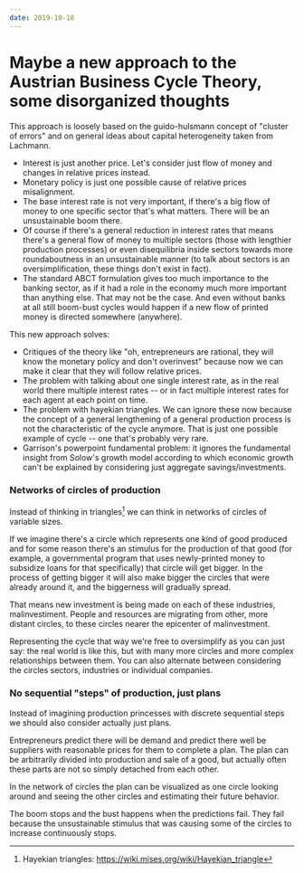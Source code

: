 ```yaml
---
date: 2019-10-18
---
```


# Maybe a new approach to the Austrian Business Cycle Theory, some disorganized thoughts

This approach is loosely based on the guido-hulsmann concept of "cluster of errors" and on general ideas about capital heterogeneity taken from Lachmann.

* Interest is just another price. Let's consider just flow of money and changes in relative prices instead.
* Monetary policy is just one possible cause of relative prices misalignment.
* The base interest rate is not very important, if there's a big flow of money to one specific sector that's what matters. There will be an unsustainable boom there.
* Of course if there's a general reduction in interest rates that means there's a general flow of money to multiple sectors (those with lengthier production processes) or even disequilibria inside sectors towards more roundaboutness in an unsustainable manner (to talk about sectors is an oversimplification, these things don't exist in fact).
* The standard ABCT formulation gives too much importance to the banking sector, as if it had a role in the economy much more important than anything else. That may not be the case. And even without banks at all still boom-bust cycles would happen if a new flow of printed money is directed somewhere (anywhere).

This new approach solves:
* Critiques of the theory like "oh, entrepreneurs are rational, they will know the monetary policy and don't overinvest" because now we can make it clear that they will follow relative prices.
* The problem with talking about one single interest rate, as in the real world there multiple interest rates -- or in fact multiple interest rates for each agent at each point on time.
* The problem with hayekian triangles. We can ignore these now because the concept of a general lengthening of a general production process is not the characteristic of the cycle anymore. That is just one possible example of cycle -- one that's probably very rare.
* Garrison's powerpoint fundamental problem: it ignores the fundamental insight from Solow's growth model according to which economic growth can't be explained by considering just aggregate savings/investments.

### Networks of circles of production

Instead of thinking in triangles[^hayekiantriangles] we can think in networks of circles of variable sizes.

If we imagine there's a circle which represents one kind of good produced and for some reason there's an stimulus for the production of that good (for example, a governmental program that uses newly-printed money to subsidize loans for that specifically) that circle will get bigger. In the process of getting bigger it will also make bigger the circles that were already around it, and the biggerness will gradually spread.

That means new investment is being made on each of these industries, malinvestiment. People and resources are migrating from other, more distant circles, to these circles nearer the epicenter of malinvestment.

Representing the cycle that way we're free to oversimplify as you can just say: the real world is like this, but with many more circles and more complex relationships between them. You can also alternate between considering the circles sectors, industries or individual companies.

### No sequential "steps" of production, just plans

Instead of imagining production princesses with discrete sequential steps we should also consider actually just plans.

Entrepreneurs predict there will be demand and predict there well be suppliers with reasonable prices for them to complete a plan. The plan can be arbitrarily divided into production and sale of a good, but actually often these parts are not so simply detached from each other.

In the network of circles the plan can be visualized as one circle looking around and seeing the other circles and estimating their future behavior.

The boom stops and the bust happens when the predictions fail. They fail because the unsustainable stimulus that was causing some of the circles to increase continuously stops.

[^hayekiantriangles]: Hayekian triangles: <https://wiki.mises.org/wiki/Hayekian_triangle>
